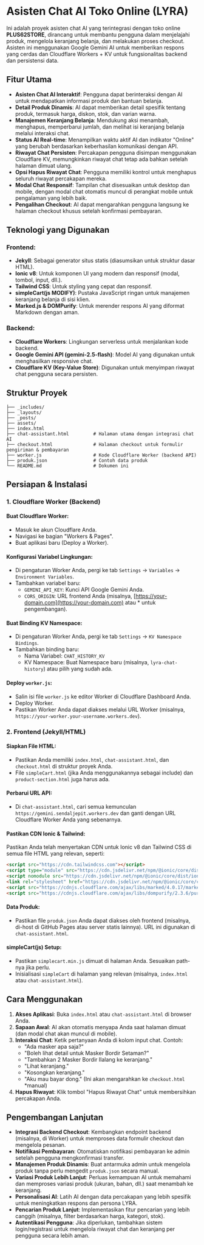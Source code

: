 # Asisten Chat AI Toko Online (LYRA)

Ini adalah proyek asisten chat AI yang terintegrasi dengan toko online **PLUS62STORE**, dirancang untuk membantu pengguna dalam menjelajahi produk, mengelola keranjang belanja, dan melakukan proses checkout. Asisten ini menggunakan Google Gemini AI untuk memberikan respons yang cerdas dan Cloudflare Workers + KV untuk fungsionalitas backend dan persistensi data.

## Fitur Utama

- **Asisten Chat AI Interaktif**: Pengguna dapat berinteraksi dengan AI untuk mendapatkan informasi produk dan bantuan belanja.
- **Detail Produk Dinamis**: AI dapat memberikan detail spesifik tentang produk, termasuk harga, diskon, stok, dan varian warna.
- **Manajemen Keranjang Belanja**: Mendukung aksi menambah, menghapus, memperbarui jumlah, dan melihat isi keranjang belanja melalui interaksi chat.
- **Status AI Real-time**: Menampilkan waktu aktif AI dan indikator "Online" yang berubah berdasarkan keberhasilan komunikasi dengan API.
- **Riwayat Chat Persisten**: Percakapan pengguna disimpan menggunakan Cloudflare KV, memungkinkan riwayat chat tetap ada bahkan setelah halaman dimuat ulang.
- **Opsi Hapus Riwayat Chat**: Pengguna memiliki kontrol untuk menghapus seluruh riwayat percakapan mereka.
- **Modal Chat Responsif**: Tampilan chat disesuaikan untuk desktop dan mobile, dengan modal chat otomatis muncul di perangkat mobile untuk pengalaman yang lebih baik.
- **Pengalihan Checkout**: AI dapat mengarahkan pengguna langsung ke halaman checkout khusus setelah konfirmasi pembayaran.

## Teknologi yang Digunakan

### Frontend:

- **Jekyll**: Sebagai generator situs statis (diasumsikan untuk struktur dasar HTML).
- **Ionic v8**: Untuk komponen UI yang modern dan responsif (modal, tombol, input, dll.).
- **Tailwind CSS**: Untuk styling yang cepat dan responsif.
- **simpleCart(js MODIFY)**: Pustaka JavaScript ringan untuk manajemen keranjang belanja di sisi klien.
- **Marked.js & DOMPurify**: Untuk merender respons AI yang diformat Markdown dengan aman.

### Backend:

- **Cloudflare Workers**: Lingkungan serverless untuk menjalankan kode backend.
- **Google Gemini API (gemini-2.5-flash)**: Model AI yang digunakan untuk menghasilkan responsive chat.
- **Cloudflare KV (Key-Value Store)**: Digunakan untuk menyimpan riwayat chat pengguna secara persisten.

## Struktur Proyek

```
├── _includes/
├── _layouts/
├── _posts/
├── assets/
├── index.html
├── chat-assistant.html         # Halaman utama dengan integrasi chat AI
├── checkout.html               # Halaman checkout untuk formulir pengiriman & pembayaran
├── worker.js                   # Kode Cloudflare Worker (backend API)
├── produk.json                 # Contoh data produk
└── README.md                   # Dokumen ini
```

## Persiapan & Instalasi

### 1. Cloudflare Worker (Backend)

#### Buat Cloudflare Worker:

- Masuk ke akun Cloudflare Anda.
- Navigasi ke bagian "Workers & Pages".
- Buat aplikasi baru (Deploy a Worker).

#### Konfigurasi Variabel Lingkungan:

- Di pengaturan Worker Anda, pergi ke tab `Settings` -> `Variables` -> `Environment Variables`.
- Tambahkan variabel baru:
  - `GEMINI_API_KEY`: Kunci API Google Gemini Anda.
  - `CORS_ORIGIN`: URL frontend Anda (misalnya, [https://your-domain.com](https://your-domain.com) atau \* untuk pengembangan).

#### Buat Binding KV Namespace:

- Di pengaturan Worker Anda, pergi ke tab `Settings` -> `KV Namespace Bindings`.
- Tambahkan binding baru:
  - Nama Variabel: `CHAT_HISTORY_KV`
  - KV Namespace: Buat Namespace baru (misalnya, `lyra-chat-history`) atau pilih yang sudah ada.

#### Deploy `worker.js`:

- Salin isi file `worker.js` ke editor Worker di Cloudflare Dashboard Anda.
- Deploy Worker.
- Pastikan Worker Anda dapat diakses melalui URL Worker (misalnya, `https://your-worker.your-username.workers.dev`).

### 2. Frontend (Jekyll/HTML)

#### Siapkan File HTML:

- Pastikan Anda memiliki `index.html`, `chat-assistant.html`, dan `checkout.html` di struktur proyek Anda.
- File `simpleCart.html` (jika Anda menggunakannya sebagai include) dan `product-section.html` juga harus ada.

#### Perbarui URL API:

- Di `chat-assistant.html`, cari semua kemunculan `https://gemini.sendaljepit.workers.dev` dan ganti dengan URL Cloudflare Worker Anda yang sebenarnya.

#### Pastikan CDN Ionic & Tailwind:

Pastikan Anda telah menyertakan CDN untuk Ionic v8 dan Tailwind CSS di semua file HTML yang relevan, seperti:

```html
<script src="https://cdn.tailwindcss.com"></script>
<script type="module" src="https://cdn.jsdelivr.net/npm/@ionic/core/dist/ionic/ionic.esm.js"></script>
<script nomodule src="https://cdn.jsdelivr.net/npm/@ionic/core/dist/ionic/ionic.js"></script>
<link rel="stylesheet" href="https://cdn.jsdelivr.net/npm/@ionic/core/css/ionic.bundle.css" />
<script src="https://cdnjs.cloudflare.com/ajax/libs/marked/4.0.17/marked.min.js"></script>
<script src="https://cdnjs.cloudflare.com/ajax/libs/dompurify/2.3.6/purify.min.js"></script>
```

#### Data Produk:

- Pastikan file `produk.json` Anda dapat diakses oleh frontend (misalnya, di-host di GitHub Pages atau server statis lainnya). URL ini digunakan di `chat-assistant.html`.

#### simpleCart(js) Setup:

- Pastikan `simplecart.min.js` dimuat di halaman Anda. Sesuaikan path-nya jika perlu.
- Inisialisasi `simpleCart` di halaman yang relevan (misalnya, `index.html` atau `chat-assistant.html`).

## Cara Menggunakan

1. **Akses Aplikasi**: Buka `index.html` atau `chat-assistant.html` di browser Anda.
2. **Sapaan Awal**: AI akan otomatis menyapa Anda saat halaman dimuat (dan modal chat akan muncul di mobile).
3. **Interaksi Chat**: Ketik pertanyaan Anda di kolom input chat. Contoh:
   - "Ada masker apa saja?"
   - "Boleh lihat detail untuk Masker Bordir Setaman?"
   - "Tambahkan 2 Masker Bordir Ilalang ke keranjang."
   - "Lihat keranjang."
   - "Kosongkan keranjang."
   - "Aku mau bayar dong." (Ini akan mengarahkan ke `checkout.html` *manual)
4. **Hapus Riwayat**: Klik tombol "Hapus Riwayat Chat" untuk membersihkan percakapan Anda.

## Pengembangan Lanjutan

- **Integrasi Backend Checkout**: Kembangkan endpoint backend (misalnya, di Worker) untuk memproses data formulir checkout dan mengelola pesanan.
- **Notifikasi Pembayaran**: Otomatiskan notifikasi pembayaran ke admin setelah pengguna mengkonfirmasi transfer.
- **Manajemen Produk Dinamis**: Buat antarmuka admin untuk mengelola produk tanpa perlu mengedit `produk.json` secara manual.
- **Variasi Produk Lebih Lanjut**: Perluas kemampuan AI untuk memahami dan memproses variasi produk (ukuran, bahan, dll.) saat menambah ke keranjang.
- **Personalisasi AI**: Latih AI dengan data percakapan yang lebih spesifik untuk meningkatkan respons dan persona LYRA.
- **Pencarian Produk Lanjut**: Implementasikan fitur pencarian yang lebih canggih (misalnya, filter berdasarkan harga, kategori, stok).
- **Autentikasi Pengguna**: Jika diperlukan, tambahkan sistem login/registrasi untuk mengelola riwayat chat dan keranjang per pengguna secara lebih aman.


